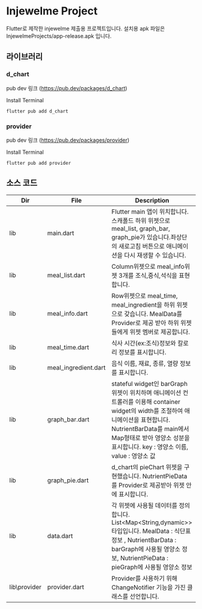 # Injewelme Project
Flutter로 제작한 injewelme 제출용 프로젝트입니다. 설치용 apk 파일은 InjewelmeProjects/app-release.apk 입니다.

## 라이브러리

### **d_chart**

pub dev 링크 
(https://pub.dev/packages/d_chart)

Install Terminal

```flutter pub add d_chart```

### **provider**

pub dev 링크 
(https://pub.dev/packages/provider)

Install Terminal

```flutter pub add provider```

## 소스 코드

Dir|File|Description
---|---|---|
lib|main.dart|Flutter main 앱이 위치합니다. 스캐폴드 하위 위젯으로 meal_list, graph_bar, graph_pie가 있습니다.좌상단의 새로고침 버튼으로 애니메이션을 다시 재생할 수 있습니다.|
lib|meal_list.dart|Column위젯으로 meal_info위젯 3개를 조식,중식,석식을 표현합니다.|
lib|meal_info.dart|Row위젯으로 meal_time, meal_ingredient을 하위 위젯으로 갖습니다. MealData를 Provider로 제공 받아 하위 위젯들에게 위젯 멤버로 제공합니다.|
lib|meal_time.dart|식사 시간(ex:조식)정보와 칼로리 정보를 표시합니다.|
lib|meal_ingredient.dart|음식 이름, 재료, 종류, 열량 정보를 표시합니다.|
lib|graph_bar.dart|stateful widget인 barGraph 위젯이 위치하며 애니메이션 컨트롤러를 이용해 container widget의 width를 조절하여 애니메이션을 표현합니다. NutrientBarData를 main에서 Map형태로 받아 영양소 성분을 표시합니다. key : 영양소 이름, value : 영양소 값|
lib|graph_pie.dart|d_chart의 pieChart 위젯을 구현했습니다. NutrientPieData를 Provider로 제공받아 위젯 안에 표시합니다.|
lib|data.dart|각 위젯에 사용될 데이터를 정의합니다. List<Map<String,dynamic>> 타입입니다. MealData : 식단표 정보 , NutrientBarData : barGraph에 사용될 영양소 정보,  NutrientPieData : pieGraph에 사용될 영양소 정보|
lib\provider|provider.dart|Provider를 사용하기 위해 ChangeNotifier 기능을 가진 클래스를 선언합니다.|



